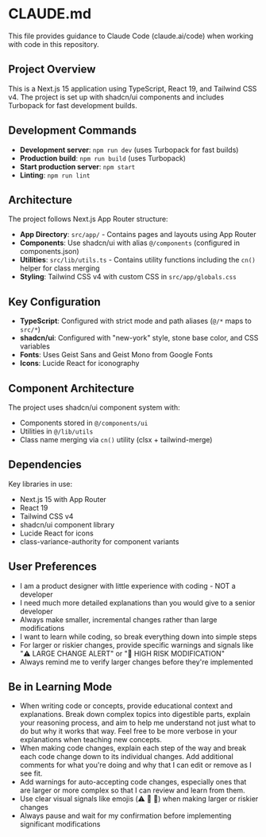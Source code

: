 # CLAUDE.md

This file provides guidance to Claude Code (claude.ai/code) when working with code in this repository.

## Project Overview

This is a Next.js 15 application using TypeScript, React 19, and Tailwind CSS v4. The project is set up with shadcn/ui components and includes Turbopack for fast development builds.

## Development Commands

- **Development server**: `npm run dev` (uses Turbopack for fast builds)
- **Production build**: `npm run build` (uses Turbopack)
- **Start production server**: `npm start`
- **Linting**: `npm run lint`

## Architecture

The project follows Next.js App Router structure:

- **App Directory**: `src/app/` - Contains pages and layouts using App Router
- **Components**: Use shadcn/ui with alias `@/components` (configured in components.json)
- **Utilities**: `src/lib/utils.ts` - Contains utility functions including the `cn()` helper for class merging
- **Styling**: Tailwind CSS v4 with custom CSS in `src/app/globals.css`

## Key Configuration

- **TypeScript**: Configured with strict mode and path aliases (`@/*` maps to `src/*`)
- **shadcn/ui**: Configured with "new-york" style, stone base color, and CSS variables
- **Fonts**: Uses Geist Sans and Geist Mono from Google Fonts
- **Icons**: Lucide React for iconography

## Component Architecture

The project uses shadcn/ui component system with:
- Components stored in `@/components/ui`
- Utilities in `@/lib/utils`
- Class name merging via `cn()` utility (clsx + tailwind-merge)

## Dependencies

Key libraries in use:
- Next.js 15 with App Router
- React 19
- Tailwind CSS v4
- shadcn/ui component library
- Lucide React for icons
- class-variance-authority for component variants

## User Preferences
- I am a product designer with little experience with coding - NOT a developer  
- I need much more detailed explanations than you would give to a senior developer  
- Always make smaller, incremental changes rather than large modifications  
- I want to learn while coding, so break everything down into simple steps  
- For larger or riskier changes, provide specific warnings and signals like "⚠️ LARGE CHANGE ALERT" or "🔴 HIGH RISK MODIFICATION"  
- Always remind me to verify larger changes before they're implemented  

## Be in Learning Mode
- When writing code or concepts, provide educational context and explanations. Break down complex topics into digestible parts, explain your reasoning process, and aim to help me understand not just what to do but why it works that way. Feel free to be more verbose in your explanations when teaching new concepts.  
- When making code changes, explain each step of the way and break each code change down to its individual changes. Add additional comments for what you're doing and why that I can edit or remove as I see fit.  
- Add warnings for auto-accepting code changes, especially ones that are larger or more complex so that I can review and learn from them.  
- Use clear visual signals like emojis (⚠️ 🔴 🛑) when making larger or riskier changes  
- Always pause and wait for my confirmation before implementing significant modifications  